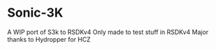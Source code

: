 # Sonic-3K
A WIP port of S3k to RSDKv4
Only made to test stuff in RSDKv4
Major thanks to Hydropper for HCZ
